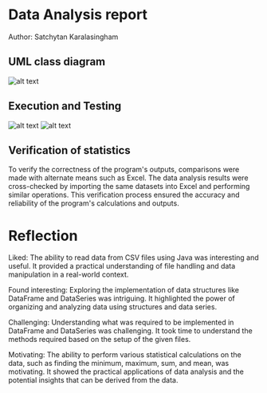 # Data Analysis report
Author: Satchytan Karalasingham

## UML class diagram

![alt text][uml]

## Execution and Testing

![alt text][screenshot-test]
![alt text][screenshot-diabetes100]

## Verification of statistics

To verify the correctness of the program's outputs, comparisons were made with alternate means such as Excel. The data analysis results were cross-checked by importing the same datasets into Excel and performing similar operations. This verification process ensured the accuracy and reliability of the program's calculations and outputs.

# Reflection

Liked: The ability to read data from CSV files using Java was interesting and useful. It provided a practical understanding of file handling and data manipulation in a real-world context.

Found interesting: Exploring the implementation of data structures like DataFrame and DataSeries was intriguing. It highlighted the power of organizing and analyzing data using structures and data series.

Challenging: Understanding what was required to be implemented in DataFrame and DataSeries was challenging. It took time to understand the methods required based on the setup of the given files.

Motivating: The ability to perform various statistical calculations on the data, such as finding the minimum, maximum, sum, and mean, was motivating. It showed the practical applications of data analysis and the potential insights that can be derived from the data.


[uml]: https://github.com/ensf593-spring-2023/a5-analysis-Satchytan/blob/main/DataAnalysis-uml_screenshot.png "DataAnalysis-uml_screenshot"

[screenshot-test]: https://github.com/ensf593-spring-2023/a5-analysis-Satchytan/blob/main/DataAnalysis_test_screenshot.png "DataAnalysis_screenshot-test"

[screenshot-diabetes100]: https://github.com/ensf593-spring-2023/a5-analysis-Satchytan/blob/main/DataAnalysis_diabetes100_screenshot.png "DataAnalysis_screenshot-diabetes100"
